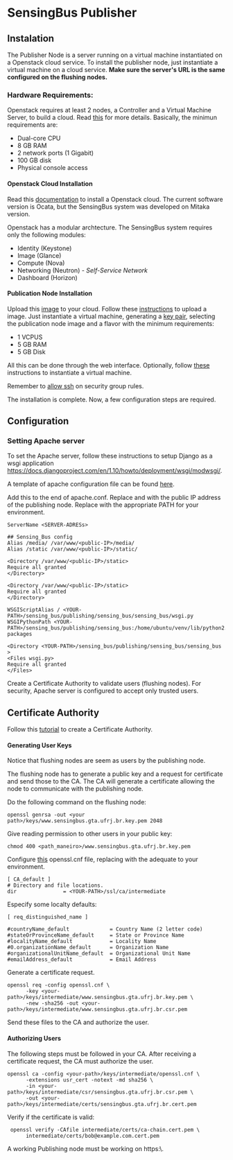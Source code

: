# SensingBus Publisher

## Instalation
The Publisher Node is a server running on a virtual machine instantiated on a Openstack cloud service. 
To install the publisher node, just instantiate a virtual machine on a cloud service.
**Make sure the server's URL is the same configured on the flushing nodes.**

### Hardware Requirements:

Openstack requires at least 2 nodes, a Controller and a Virtual Machine Server, to build a cloud. Read [this](https://docs.openstack.org/mitaka/install-guide-ubuntu/overview.html#example-architecture) for more details.
Basically, the minimun requirements are:

* Dual-core CPU
* 8 GB RAM
* 2 network ports (1 Gigabit)
* 100 GB disk
* Physical console access

#### Openstack Cloud Installation
Read this [documentation](https://docs.openstack.org/mitaka/) to install a Openstack cloud. The current software version is Ocata, but the SensingBus system was developed on Mitaka version.

Openstack has a modular archtecture. The SensingBus system requires only the following modules:

* Identity (Keystone)
* Image (Glance)
* Compute (Nova)
* Networking (Neutron) - *Self-Service Network*
* Dashboard (Horizon)

#### Publication Node Installation
Upload this [image](http://gloria.gta.ufrj.br/vm-templates/publishing-node-image) to your cloud. Follow these [instructions](https://docs.openstack.org/user-guide/dashboard-manage-images.html) to upload a image. 
Just instantiate a virtual machine, generating a [key pair](https://docs.openstack.org/mitaka/install-guide-ubuntu/launch-instance.html#generate-a-key-pair), selecting the publication node image and a flavor with the minimum requirements:

* 1 VCPUS
* 5 GB RAM
* 5 GB Disk

All this can be done through the web interface. Optionally, follow [these](https://docs.openstack.org/mitaka/install-guide-ubuntu/launch-instance-selfservice.html) instructions to instantiate a virtual machine.

Remember to [allow ssh](https://docs.openstack.org/mitaka/install-guide-ubuntu/launch-instance.html#add-security-group-rules) on security group rules.

The installation is complete. Now, a few configuration steps are required.

## Configuration

### Setting Apache server

To set the Apache server, follow these instructions to setup Django as a wsgi application https://docs.djangoproject.com/en/1.10/howto/deployment/wsgi/modwsgi/.

A template of apache configuration file can be found [here](https://github.com/pedrocruz/sensing_bus/blob/master/publishing/installation-templates/apache2.conf).

Add this to the end of apache.conf. Replace <SERVER-ADRESs> and <public-IP> with the public IP address of the publishing node. Replace <YOU-PATH> with the appropriate PATH for your environment.

```
ServerName <SERVER-ADRESs>

## Sensing_Bus config
Alias /media/ /var/www/<public-IP>/media/
Alias /static /var/www/<public-IP>/static/

<Directory /var/www/<public-IP>/static>
Require all granted
</Directory>

<Directory /var/www/<public-IP>/static>
Require all granted
</Directory>

WSGIScriptAlias / <YOUR-PATH>/sensing_bus/publishing/sensing_bus/sensing_bus/wsgi.py
WSGIPythonPath <YOUR-PATH>/sensing_bus/publishing/sensing_bus:/home/ubuntu/venv/lib/python2.7/site-packages

<Directory <YOUR-PATH>/sensing_bus/publishing/sensing_bus/sensing_bus >
<Files wsgi.py>
Require all granted
</Files>
```

Create a Certificate Authority to validate users (flushing nodes). For security, Apache server is configured to accept only trusted users.

## Certificate Authority

Follow this [tutorial](https://jamielinux.com/docs/openssl-certificate-authority/introduction.html) to create a Certificate Authority.

#### Generating User Keys

Notice that flushing nodes are seem as users by the publishing node.

The flushing node has to generate a public key and a request for certificate and send those to the CA. The CA will generate a certificate allowing the node to communicate with the publishing node.

Do the following command on the flushing node:

```
openssl genrsa -out <your path>/keys/www.sensingbus.gta.ufrj.br.key.pem 2048
```

Give reading permission to other users in your public key:

```
chmod 400 <path_maneiro>/www.sensingbus.gta.ufrj.br.key.pem
```

Configure [this](https://github.com/pedrocruz/sensing_bus/blob/master/publishing/installation-templates/openssl.cnf) openssl.cnf file, replacing <YOUR-PATH> with the adequate to your environment.

```
[ CA_default ]
# Directory and file locations.
dir               = <YOUR-PATH>/ssl/ca/intermediate
```
Especify some localty defaults:

```
[ req_distinguished_name ]

#countryName_default             = Country Name (2 letter code)
#stateOrProvinceName_default     = State or Province Name
#localityName_default            = Locality Name
#0.organizationName_default      = Organization Name
#organizationalUnitName_default  = Organizational Unit Name
#emailAddress_default            = Email Address
```

Generate a certificate request. 

```
openssl req -config openssl.cnf \
      -key <your-path>/keys/intermediate/www.sensingbus.gta.ufrj.br.key.pem \
      -new -sha256 -out <your-path>/keys/intermediate/www.sensingbus.gta.ufrj.br.csr.pem
```

Send these files to the CA and authorize the user.

#### Authorizing Users

The following steps must be followed in your CA.
After receiving a certificate request, the CA must authorize the user.

```
openssl ca -config <your-path>/keys/intermediate/openssl.cnf \
      -extensions usr_cert -notext -md sha256 \
      -in <your-path>/keys/intermediate/csr/sensingbus.gta.ufrj.br.csr.pem \
      -out <your-path>/keys/intermediate/certs/sensingbus.gta.ufrj.br.cert.pem
```

Verify if the certificate is valid:

```
 openssl verify -CAfile intermediate/certs/ca-chain.cert.pem \
      intermediate/certs/bob@example.com.cert.pem
 ```

A working Publishing node must be working on https:\\<Virtual-Machine-Public-adress>.
